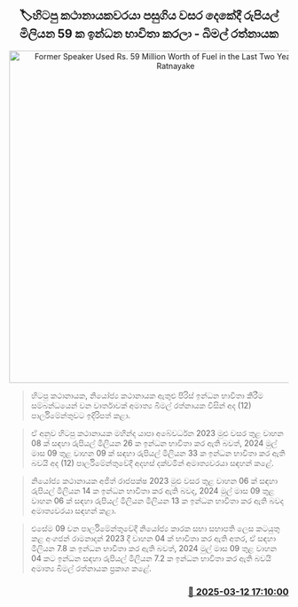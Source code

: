 <p align='center'><b><h2 align='center' title='Former Speaker Used Rs. 59 Million Worth of Fuel in the Last Two Years - Bimal Ratnayake'>🏷හිටපු කථානායකවරයා පසුගිය වසර දෙකේදී රුපියල් මිලියන 59 ක ඉන්ධන භාවිතා කරලා - බිමල් රත්නායක</h2></b></p>
<p align='center'><img src='https://helakuru.sgp1.cdn.digitaloceanspaces.com/esana/images/lib/bimal-rathnayake-parliment-nn.jpg' width='600' alt='Former Speaker Used Rs. 59 Million Worth of Fuel in the Last Two Years - Bimal Ratnayake'></p>

> හිටපු කථානායක, නියෝජ්‍ය කථානායක ඇතුළු පිරිස් ඉන්ධන භාවිතා කිරීම සම්බන්ධයෙන් වන වාර්තාවක් අමාත්‍ය බිමල් රත්නායක විසින් අද (12) පාර්ලිමේන්තුවට ඉදිරිපත් කළා.

> ඒ අනුව හිටපු කථානායක මහින්ද යාපා අබේවර්ධන 2023 මුළු වසර තුළ වාහන 08 ක් සඳහා රුපියල් මිලියන 26 ක ඉන්ධන භාවිතා කර ඇති බවත්, 2024 මුල් මාස 09 තුළ වාහන 09 ක් සඳහා රුපියල් මිලියන 33 ක ඉන්ධන භාවිතා කර ඇති බවයි අද (12) පාර්ලිමේන්තුවේදී අදහස් දක්වමින් අමාත්‍යවරයා සඳහන් කළේ.

> නියෝජ්‍ය කථානායක අජිත් රාජපක්ෂ 2023 මුළු වසර තුළ වාහන 06 ක් සඳහා රුපියල් මිලියන 14 ක ඉන්ධන භාවිතා කර ඇති බවද, 2024 මුල් මාස 09 තුළ වාහන 06 ක් සඳහා රුපියල් මිලියන මිලියන 13 ක ඉන්ධන භාවිතා කර ඇති බවද අමාත්‍යවරයා සඳහන් කළා.

> එසේම 09 වන පාර්ලිමේන්තුවේදී නියෝජ්‍ය කාරක සභා සභාපති ලෙස කටයුතු කළ අංගජන් රාමනාදන් 2023 දී වාහන 04 ක් භාවිතා කර ඇති අතර, ඒ සඳහා මිලියන 7.8 ක ඉන්ධන භාවිතා කර ඇති බවත්, 2024 මුල් මාස 09 තුළ වාහන 04 කට ඉන්ධන සඳහා රුපියල් මිලියන 7.2 ක ඉන්ධන භාවිතා කර ඇති බවයි අමාත්‍ය බිමල් රත්නායක ප්‍රකාශ කළේ.



<h3 align='right'><a href='https://www.helakuru.lk/esana/p/108280/'>📅 2025-03-12 17:10:00</a></h3>
